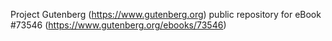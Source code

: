 Project Gutenberg (https://www.gutenberg.org) public repository for eBook #73546 (https://www.gutenberg.org/ebooks/73546)

